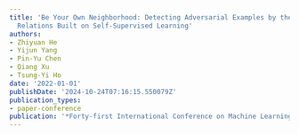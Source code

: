 ```yaml
---
title: 'Be Your Own Neighborhood: Detecting Adversarial Examples by the Neighborhood
  Relations Built on Self-Supervised Learning'
authors:
- Zhiyuan He
- Yijun Yang
- Pin-Yu Chen
- Qiang Xu
- Tsung-Yi Ho
date: '2022-01-01'
publishDate: '2024-10-24T07:16:15.550079Z'
publication_types:
- paper-conference
publication: '*Forty-first International Conference on Machine Learning*'
---
```


